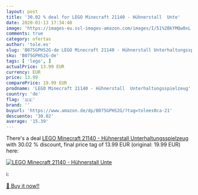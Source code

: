 ```yaml
---
layout: post
title: '30.02 % deal for LEGO Minecraft 21140 - Hühnerstall  Unte'
date: 2020-01-13 17:34:40
image: 'https://images-eu.ssl-images-amazon.com/images/I/51%2BkYMQw0xL._SL400_.jpg'
comments: true
category: ofertas
author: 'tole.es'
slug: 'B075GPHS2G-de LEGO Minecraft 21140 - Hühnerstall Unterhaltungsspielzeug'
sku: 'B075GPHS2G-de'
tags: [ 'lego', ]
actualPrice: 13.99 EUR
currency: EUR
price: 13.99
comparePrice: 19.99 EUR
prodname: 'LEGO Minecraft 21140 - Hühnerstall  Unterhaltungsspielzeug'
country: 'de'
flag: '🇩🇪'
brand: ''
buyurl: 'https://www.amazon.de/dp/B075GPHS2G/?tag=tolees0ca-21'
descuento: '30.02'
average: '15.39'
---
```


There's a deal [LEGO Minecraft 21140 - Hühnerstall  Unterhaltungsspielzeug](https://www.amazon.de/dp/B075GPHS2G/?tag=tolees0ca-21)  with  30.02 % discount, final price tag of  13.99 EUR (original: 19.99 EUR) here:

[![LEGO Minecraft 21140 - Hühnerstall  Unte](https://images-eu.ssl-images-amazon.com/images/I/51%2BkYMQw0xL._SL400_.jpg)](https://www.amazon.de/dp/B075GPHS2G/?tag=tolees0ca-21)

ℹ️:


[🛒 Buy it now!!](https://www.amazon.de/dp/B075GPHS2G/?tag=tolees0ca-21)
